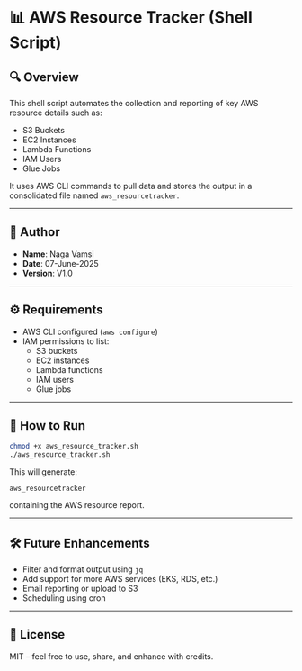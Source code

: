 # 📊 AWS Resource Tracker (Shell Script)

## 🔍 Overview

This shell script automates the collection and reporting of key AWS resource details such as:

- S3 Buckets
- EC2 Instances
- Lambda Functions
- IAM Users
- Glue Jobs

It uses AWS CLI commands to pull data and stores the output in a consolidated file named `aws_resourcetracker`.

---

## 🧠 Author

- **Name**: Naga Vamsi
- **Date**: 07-June-2025
- **Version**: V1.0

---

## ⚙️ Requirements

- AWS CLI configured (`aws configure`)
- IAM permissions to list:
  - S3 buckets
  - EC2 instances
  - Lambda functions
  - IAM users
  - Glue jobs

---

## 🚀 How to Run

```bash
chmod +x aws_resource_tracker.sh
./aws_resource_tracker.sh
```

This will generate:

```
aws_resourcetracker
```

containing the AWS resource report.

---

## 🛠️ Future Enhancements

- Filter and format output using `jq`
- Add support for more AWS services (EKS, RDS, etc.)
- Email reporting or upload to S3
- Scheduling using cron

---

## 📝 License

MIT – feel free to use, share, and enhance with credits.
